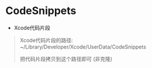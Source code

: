 # CodeSnippets
- Xcode代码片段

> Xcode代码片段的路径: ~/Library/Developer/Xcode/UserData/CodeSnippets
>
> 把代码片段拷贝到这个路径即可 (非克隆)



